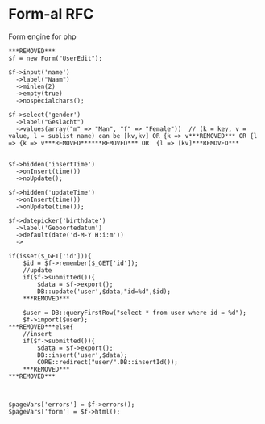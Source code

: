 Form-al RFC
=======

Form engine for php
    
    ***REMOVED***
    $f = new Form("UserEdit");

    $f->input('name')
      ->label("Naam")
      ->minlen(2)
      ->empty(true)
      ->nospecialchars();

    $f->select('gender')
      ->label("Geslacht")
      ->values(array("m" => "Man", "f" => "Female"))  // (k = key, v = value, l = sublist name) can be [kv,kv] OR {k => v***REMOVED*** OR {l => {k => v***REMOVED******REMOVED*** OR  {l => [kv]***REMOVED***


    $f->hidden('insertTime')
      ->onInsert(time())
      ->noUpdate();

    $f->hidden('updateTime')
      ->onInsert(time())
      ->onUpdate(time());

    $f->datepicker('birthdate')
      ->label('Geboortedatum')
      ->default(date('d-M-Y H:i:m'))
      ->

    if(isset($_GET['id'])){
        $id = $f->remember($_GET['id']);
        //update
        if($f->submitted()){    
            $data = $f->export();
            DB::update('user',$data,"id=%d",$id);
        ***REMOVED***

        $user = DB::queryFirstRow("select * from user where id = %d");
        $f->import($user);
    ***REMOVED***else{
        //insert
        if($f->submitted()){    
            $data = $f->export();
            DB::insert('user',$data);
            CORE::redirect("user/".DB::insertId());
        ***REMOVED***
    ***REMOVED***



    $pageVars['errors'] = $f->errors();
    $pageVars['form'] = $f->html();
